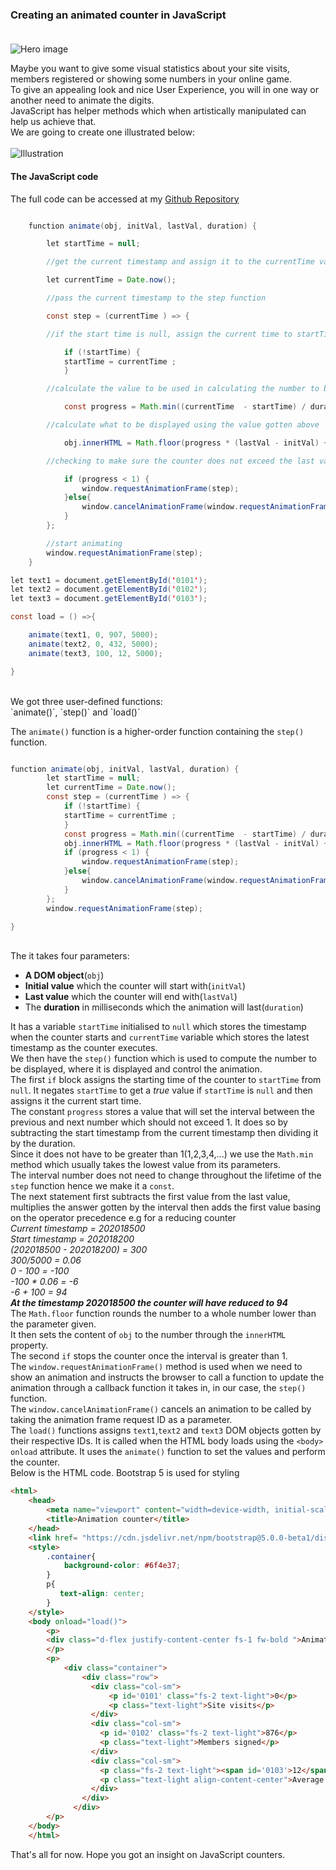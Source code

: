 ### Creating an animated counter in JavaScript</br></br>

![Hero image](/engineering-education/animation-counter-javascript/hero.jpg)

Maybe you want to give some visual statistics about your site visits, members registered or showing some numbers in your online game.</br>To give an appealing look and nice User Experience, you will in one way or another need to animate the digits.</br>
JavaScript has helper methods which when artistically manipulated can help us achieve that.</br>
We are going to create one illustrated below:</br></br>
![Illustration](/engineering-education/animation-counter-javascript/illustration.gif)

#### The JavaScript code</br>
The full code can be accessed at my [Github Repository](https://github.com/Agusioma/animation-counter-javascript/blob/main/animation-counter.html)</br>

```java

    function animate(obj, initVal, lastVal, duration) {

        let startTime = null;

        //get the current timestamp and assign it to the currentTime variable

        let currentTime = Date.now();

        //pass the current timestamp to the step function

        const step = (currentTime ) => {

        //if the start time is null, assign the current time to startTime

            if (!startTime) {
            startTime = currentTime ;
            }

        //calculate the value to be used in calculating the number to be displayed

            const progress = Math.min((currentTime  - startTime) / duration, 1);

        //calculate what to be displayed using the value gotten above

            obj.innerHTML = Math.floor(progress * (lastVal - initVal) + initVal);

        //checking to make sure the counter does not exceed the last value(lastVal)

            if (progress < 1) {
                window.requestAnimationFrame(step);
            }else{
                window.cancelAnimationFrame(window.requestAnimationFrame(step));
            }
        };

        //start animating
        window.requestAnimationFrame(step);
    }

let text1 = document.getElementById('0101');
let text2 = document.getElementById('0102');
let text3 = document.getElementById('0103');

const load = () =>{

    animate(text1, 0, 907, 5000);
    animate(text2, 0, 432, 5000);
    animate(text3, 100, 12, 5000);

}

```
</br>
We got three user-defined functions:</br>
`animate()`, `step()` and `load()`

The `animate()` function is a higher-order function containing the `step()` function.</br>

```java

function animate(obj, initVal, lastVal, duration) {
        let startTime = null;
        let currentTime = Date.now();
        const step = (currentTime ) => {
            if (!startTime) {
            startTime = currentTime ;
            }
            const progress = Math.min((currentTime  - startTime) / duration, 1);
            obj.innerHTML = Math.floor(progress * (lastVal - initVal) + initVal);
            if (progress < 1) {
                window.requestAnimationFrame(step);
            }else{
                window.cancelAnimationFrame(window.requestAnimationFrame(step));
            }
        };
        window.requestAnimationFrame(step);

}
```
</br>
The it takes four parameters:</br>

- **A DOM object**(```obj```)
- **Initial value** which the counter will start with(`initVal`)
- **Last value** which the counter will end with(`lastVal`)
- The **duration** in milliseconds which the animation will last(`duration`)

It has a variable `startTime` initialised to `null` which stores the timestamp when the counter starts and `currentTime` variable which stores the latest timestamp as the counter executes.</br>
We then have the `step()` function which is used to compute the number to be displayed, where it is displayed and control the animation.</br>
The first `if` block assigns the starting time of the counter to `startTime` from `null`. It negates `startTime` to get a *true* value if `startTime` is `null` and then assigns it the current start time.</br>
The constant `progress` stores a value that will set the interval between the previous and next number which should not exceed 1. It does so by subtracting the start timestamp from the current timestamp then dividing it by the duration.</br>
Since it does not have to be greater than 1(1,2,3,4,...) we use the `Math.min` method which usually takes the lowest value from its parameters.</br>The interval number does not need to change throughout the lifetime of the `step` function hence we make it a `const`.</br>
The next statement first subtracts the first value from the last value, multiplies the answer gotten by the interval then adds the first value basing on the operator precedence e.g for a reducing counter</br>
*Current timestamp = 202018500*</br>
*Start timestamp = 202018200*</br>
*(202018500 - 202018200) = 300*</br>
*300/5000 = 0.06*</br>
*0 - 100 = -100*</br>
*-100 * 0.06 = -6*</br>
*-6 + 100 = 94*</br>
***At the timestamp 202018500 the counter will have reduced to 94***
</br>
The `Math.floor` function rounds the number to a whole number lower than the parameter given.</br>
It then sets the content of `obj` to the number through the `innerHTML` property.</br>
The second `if` stops the counter once the interval is greater than 1.</br>
The `window.requestAnimationFrame()` method is used when we need to show an animation and instructs the browser to call a function to update the animation through a callback function it takes in, in our case, the `step()` function.</br>
The `window.cancelAnimationFrame()` cancels an animation to be called by taking the animation frame request ID as a parameter.</br>
The `load()` functions assigns `text1`,`text2` and `text3` DOM objects gotten by their respective IDs. It is called when the HTML body loads using the `<body>` `onload` attribute. It uses the `animate()` function to set the values and perform the counter.</br>
Below is the HTML code. Bootstrap 5 is used for styling</br>
```html
<html>
    <head>
        <meta name="viewport" content="width=device-width, initial-scale=1.0">
        <title>Animation counter</title>
    </head>
    <link href= "https://cdn.jsdelivr.net/npm/bootstrap@5.0.0-beta1/dist/css/bootstrap.min.css" rel="stylesheet" integrity="sha384-giJF6kkoqNQ00vy+HMDP7azOuL0xtbfIcaT9wjKHr8RbDVddVHyTfAAsrekwKmP1" crossorigin="anonymous">
    <style>
        .container{
            background-color: #6f4e37;
        }
        p{
           text-align: center; 
        }
    </style>
    <body onload="load()">
        <p>
        <div class="d-flex justify-content-center fs-1 fw-bold ">Animation Counter</div>
        </p>
        <p>
            <div class="container">
                <div class="row">
                  <div class="col-sm">
                      <p id='0101' class="fs-2 text-light">0</p>
                      <p class="text-light">Site visits</p>
                  </div>
                  <div class="col-sm">
                    <p id='0102' class="fs-2 text-light">876</p>
                    <p class="text-light">Members signed</p>
                  </div>
                  <div class="col-sm">
                    <p class="fs-2 text-light"><span id='0103'>12</span>%</p>
                    <p class="text-light align-content-center">Average complain rate</p>
                  </div>
                </div>
              </div>
        </p>
    </body>
    </html>

```
That's all for now. Hope you got an insight on JavaScript counters.
